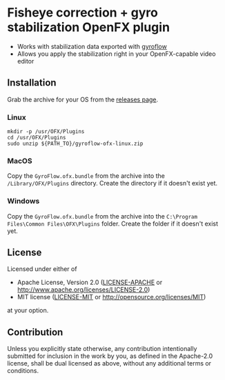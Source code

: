# Fisheye correction + gyro stabilization OpenFX plugin

* Works with stabilization data exported with [gyroflow](http://gyroflow.xyz/)
* Allows you apply the stabilization right in your OpenFX-capable video editor

## Installation

Grab the archive for your OS from the [releases page](https://github.com/ilya-epifanov/gyroflow-ofx/releases).

### Linux

    mkdir -p /usr/OFX/Plugins
    cd /usr/OFX/Plugins
    sudo unzip ${PATH_TO}/gyroflow-ofx-linux.zip

### MacOS

Copy the `GyroFlow.ofx.bundle` from the archive into the `/Library/OFX/Plugins` directory.
Create the directory if it doesn't exist yet.

### Windows

Copy the `GyroFlow.ofx.bundle` from the archive into the `C:\Program Files\Common Files\OFX\Plugins` folder.
Create the folder if it doesn't exist yet.

## License

Licensed under either of

 * Apache License, Version 2.0
   ([LICENSE-APACHE](LICENSE-APACHE) or http://www.apache.org/licenses/LICENSE-2.0)
 * MIT license
   ([LICENSE-MIT](LICENSE-MIT) or http://opensource.org/licenses/MIT)

at your option.

## Contribution

Unless you explicitly state otherwise, any contribution intentionally submitted
for inclusion in the work by you, as defined in the Apache-2.0 license, shall be
dual licensed as above, without any additional terms or conditions.
